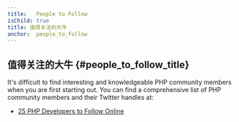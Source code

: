 ```yaml
---
title:   People to Follow
isChild: true
title: 值得关注的大牛
anchor:  people_to_follow
---
```


## 值得关注的大牛 {#people_to_follow_title}

It's difficult to find interesting and knowledgeable PHP
community members when you are first starting out. You can
find a comprehensive list of PHP community members and their
Twitter handles at:

* [25 PHP Developers to Follow Online][php-developers-to-follow]


[php-developers-to-follow]: https://blog.newrelic.com/2014/05/02/25-php-developers-follow-online/
